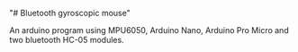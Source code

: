 "# Bluetooth gyroscopic mouse" 

An arduino program using MPU6050, Arduino Nano, Arduino Pro Micro and two bluetooth HC-05 modules.
